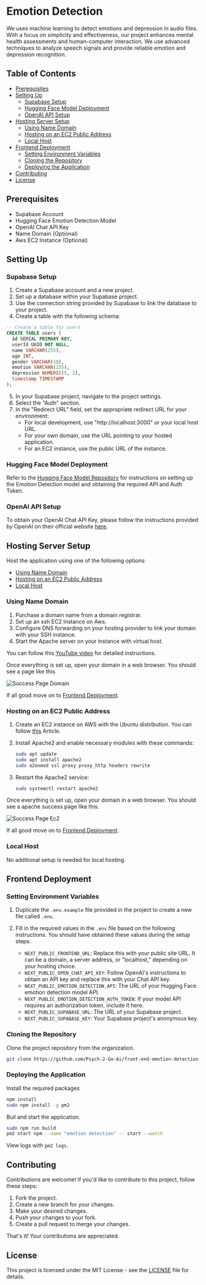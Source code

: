 # Emotion Detection

We uses machine learning to detect emotions and depression in audio files. With a focus on simplicity and effectiveness, our project enhances mental health assessments and human-computer interaction. We use advanced techniques to analyze speech signals and provide reliable emotion and depression recognition.

## Table of Contents

- [Prerequisites](#prerequisites)
- [Setting Up](#setting-up)
  - [Supabase Setup](#supabase-setup)
  - [Hugging Face Model Deployment](#hugging-face-model-deployment)
  - [OpenAI API Setup](#openai-api-setup)
- [Hosting Server Setup](#hosting-server-setup)
  - [Using Name Domain](#using-name-domain)
  - [Hosting on an EC2 Public Address](#hosting-on-an-ec2-public-address)
  - [Local Host](#local-host)
- [Frontend Deployment](#frontend-deployment)
  - [Setting Environment Variables](#setting-environment-variables)
  - [Cloning the Repository](#cloning-the-repository)
  - [Deploying the Application](#deploying-the-application)
- [Contributing](#contributing)
- [License](#license)

## Prerequisites

- Supabase Account
- Hugging Face Emotion Detection Model
- OpenAI Chat API Key
- Name Domain (Optional)
- Aws EC2 Instance (Optional)

## Setting Up

### Supabase Setup

1. Create a Supabase account and a new project.
2. Set up a database within your Supabase project.
3. Use the connection string provided by Supabase to link the database to your project.
4. Create a table with the following schema:

```sql
-- Create a table for users
CREATE TABLE users (
  id SERIAL PRIMARY KEY,
  userId UUID NOT NULL,
  name VARCHAR(255),
  age INT,
  gender VARCHAR(10),
  emotion VARCHAR(255),
  depression NUMERIC(5, 2),
  timestamp TIMESTAMP
);
```

5. In your Supabase project, navigate to the project settings.
6. Select the "Auth" section.
7. In the "Redirect URL" field, set the appropriate redirect URL for your environment:
   - For local development, use "http://localhost:3000" or your local host URL.
   - For your own domain, use the URL pointing to your hosted application.
   - For an EC2 instance, use the public URL of the instance.


### Hugging Face Model Deployment

Refer to the [Hugging Face Model Repository](https://github.com/Psych-2-Go-Ai/emotion-detection) for instructions on setting up the Emotion Detection model and obtaining the required API and Auth Token.

### OpenAI API Setup

To obtain your OpenAI Chat API Key, please follow the instructions provided by OpenAI on their official website [here](https://help.openai.com/en/articles/4936850-where-do-i-find-my-secret-api-key).

## Hosting Server Setup

Host the application using one of the following options:
  - [Using Name Domain](#using-name-domain)
  - [Hosting on an EC2 Public Address](#hosting-on-an-ec2-public-address)
  - [Local Host](#local-host)

### Using Name Domain

1. Purchase a domain name from a domain registrar.
2. Set up an ssh EC2 Instance on Aws.
3. Configure DNS forwarding on your hosting provider to link your domain with your SSH instance.
4. Start the Apache server on your instance with virtual host.

You can follow this [YouTube video](https://youtu.be/Irv5Ab4qGcE?si=nnUOMal79HoWiJqf) for detailed instructions.

Once everything is set up, open your domain in a web browser. You should see a page like this.

![Success Page Domain](https://imgur.com/a/ZTS73dX)

If all good move on to [Frontend Deployment](#frontend-deployment).

### Hosting on an EC2 Public Address

1. Create an EC2 instance on AWS with the Ubuntu distribution. You can follow [this](https://docs.aws.amazon.com/AWSEC2/latest/UserGuide/EC2_GetStarted.html) Article.
2. Install Apache2 and enable necessary modules with these commands:

    ```bash
    sudo apt update
    sudo apt install apache2
    sudo a2enmod ssl proxy proxy_http headers rewrite
    ```

3. Restart the Apache2 service:

    ```bash
    sudo systemctl restart apache2
    ```

Once everything is set up, open your domain in a web browser. You should see a apache success page like this.

![Success Page Ec2](https://imgur.com/a/hxsGVYJ)

If all good move on to [Frontend Deployment](#frontend-deployment).

### Local Host

No additional setup is needed for local hosting.

## Frontend Deployment

### Setting Environment Variables

1. Duplicate the `.env.example` file provided in the project to create a new file called `.env`.

2. Fill in the required values in the `.env` file based on the following instructions. You should have obtained these values during the setup steps:

   - `NEXT_PUBLIC_FRONTEND_URL`: Replace this with your public site URL. It can be a domain, a server address, or "localhost," depending on your hosting choice.
   - `NEXT_PUBLIC_OPEN_CHAT_API_KEY`: Follow OpenAI's instructions to obtain an API key and replace this with your Chat API key.
   - `NEXT_PUBLIC_EMOTION_DETECTION_API`: The URL of your Hugging Face emotion detection model API.
   - `NEXT_PUBLIC_EMOTION_DETECTION_AUTH_TOKEN`: If your model API requires an authorization token, include it here.
   - `NEXT_PUBLIC_SUPABASE_URL`: The URL of your Supabase project.
   - `NEXT_PUBLIC_SUPABASE_KEY`: Your Supabase project's anonymous key.



### Cloning the Repository

Clone the project repository from the organization.

```bash
git clone https://github.com/Psych-2-Go-Ai/front-end-emotion-detection.git
```

### Deploying the Application

Install the required packages

```bash
npm install
sudo npm install -g pm2
```

Buil and start the application.

```bash
sudo npm run build
pm2 start npm --name "emotion detection" -- start --watch
```

View logs with `pm2 logs`.

## Contributing

Contributions are welcome! If you'd like to contribute to this project, follow these steps:

1. Fork the project.
2. Create a new branch for your changes.
3. Make your desired changes.
4. Push your changes to your fork.
5. Create a pull request to merge your changes.

That's it! Your contributions are appreciated.

## License

This project is licensed under the MIT License - see the [LICENSE](LICENSE) file for details.
